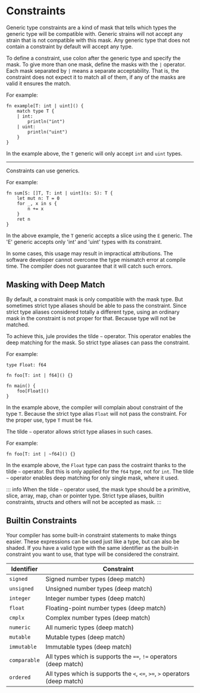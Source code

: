 # Constraints

Generic type constraints are a kind of mask that tells which types the generic type will be compatible with. Generic strains will not accept any strain that is not compatible with this mask. Any generic type that does not contain a constraint by default will accept any type.

To define a constraint, use colon after the generic type and specify the mask. To give more than one mask, define the masks with the `|` operator. Each mask separated by `|` means a separate acceptability. That is, the constraint does not expect it to match all of them, if any of the masks are valid it ensures the match.

For example:
```jule
fn example[T: int | uint]() {
    match type T {
    | int:
        println("int")
    | uint:
        println("uint")
    }
}
```

In the example above, the `T` generic will only accept `int` and `uint` types.

---

Constraints can use generics.

For example:
```jule
fn sum[S: []T, T: int | uint](s: S): T {
    let mut n: T = 0
    for _, x in s {
        n += x
    }
    ret n
}
```

In the above example, the `T` generic accepts a slice using the `E` generic. The 'E' generic accepts only 'int' and 'uint' types with its constraint.

In some cases, this usage may result in impractical attributions. The software developer cannot overcome the type mismatch error at compile time. The compiler does not guarantee that it will catch such errors.

## Masking with Deep Match

By default, a constraint mask is only compatible with the mask type.
But sometimes strict type aliases should be able to pass the constraint.
Since strict type aliases considered totally a different type, using an ordinary mask in the constraint is not proper for that.
Because type will not be matched.

To achieve this, jule provides the tilde `~` operator.
This operator enables the deep matching for the mask.
So strict type aliases can pass the constraint.

For example:
```jule
type Float: f64

fn foo[T: int | f64]() {}

fn main() {
	foo[Float]()
}
```
In the example above, the compiler will complain about constraint of the type `T`.
Because the strict type alias `Float` will not pass the constraint.
For the proper use, type `T` must be `f64`.

The tilde `~` operator allows strict type aliases in such cases.

For example:
```jule
fn foo[T: int | ~f64]() {}
```
In the example above, the `Float` type can pass the costraint thanks to the tilde `~` operator.
But this is only applied for the `f64` type, not for `int`.
The tilde `~` operator enables deep matching for only single mask, where it used.

::: info
When the tilde `~` operator used, the mask type should be a primitive, slice, array, map, chan or pointer type. Strict type aliases, builtin constraints, structs and others will not be accepted as mask.
:::

## Builtin Constraints

Your compiler has some built-in constraint statements to make things easier. These expressions can be used just like a type, but can also be shaded. If you have a valid type with the same identifier as the built-in constraint you want to use, that type will be considered the constraint.

| Identifier   | Constraint                                                                  |
| -------------|-----------------------------------------------------------------------------|
| `signed`     | Signed number types (deep match)                                            |
| `unsigned`   | Unsigned number types (deep match)                                          |
| `integer`    | Integer number types (deep match)                                           |
| `float`      | Floating-point number types (deep match)                                    |
| `cmplx`      | Complex number types (deep match)                                           |
| `numeric`    | All numeric types (deep match)                                              |
| `mutable`    | Mutable types (deep match)                                                  |
| `immutable`  | Immutable types (deep match)                                                |
| `comparable` | All types which is supports the `==`, `!=` operators (deep match)           |
| `ordered`    | All types which is supports the `<`, `<=`, `>=`, `>` operators (deep match) |
